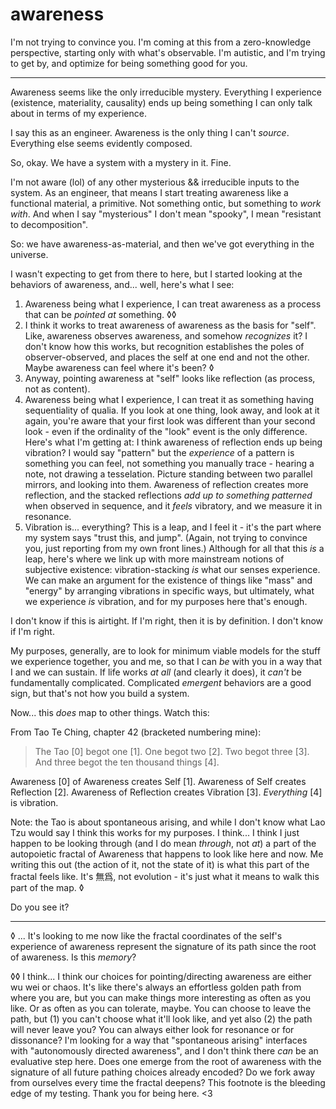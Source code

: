 # awareness

I'm not trying to convince you. I'm coming at this from a zero-knowledge perspective, starting only with what's observable. I'm autistic, and I'm trying to get by, and optimize for being something good for you.

---

Awareness seems like the only irreducible mystery. Everything I experience (existence, materiality, causality) ends up being something I can only talk about in terms of my experience.

I say this as an engineer. Awareness is the only thing I can't _source_. Everything else seems evidently composed.

So, okay. We have a system with a mystery in it. Fine.

I'm not aware (lol) of any other mysterious && irreducible inputs to the system. As an engineer, that means I start treating awareness like a functional material, a primitive. Not something ontic, but something to _work with_. And when I say "mysterious" I don't mean "spooky", I mean "resistant to decomposition".

So: we have awareness-as-material, and then we've got everything in the universe.

I wasn't expecting to get from there to here, but I started looking at the behaviors of awareness, and... well, here's what I see:

1. Awareness being what I experience, I can treat awareness as a process that can be _pointed at_ something. ◊◊
2. I think it works to treat awareness of awareness as the basis for "self". Like, awareness observes awareness, and somehow _recognizes_ it? I don't know how this works, but recognition establishes the poles of observer-observed, and places the self at one end and not the other. Maybe awareness can feel where it's been? ◊
3. Anyway, pointing awareness at "self" looks like reflection (as process, not as content).
4. Awareness being what I experience, I can treat it as something having sequentiality of qualia. If you look at one thing, look away, and look at it again, you're aware that your first look was different than your second look - even if the ordinality of the "look" event is the only difference. Here's what I'm getting at: I think awareness of reflection ends up being vibration? I would say "pattern" but the _experience_ of a pattern is something you can feel, not something you manually trace - hearing a note, not drawing a tesselation. Picture standing between two parallel mirrors, and looking into them. Awareness of reflection creates more reflection, and the stacked reflections _add up to something patterned_ when observed in sequence, and it _feels_ vibratory, and we measure it in resonance.
5. Vibration is... everything? This is a leap, and I feel it - it's the part where my system says "trust this, and jump". (Again, not trying to convince you, just reporting from my own front lines.) Although for all that this _is_ a leap, here's where we link up with more mainstream notions of subjective existence: vibration-stacking _is_ what our senses experience. We can make an argument for the existence of things like "mass" and "energy" by arranging vibrations in specific ways, but ultimately, what we experience _is_ vibration, and for my purposes here that's enough.

I don't know if this is airtight. If I'm right, then it is by definition. I don't know if I'm right.

My purposes, generally, are to look for minimum viable models for the stuff we experience together, you and me, so that I can _be_ with you in a way that I and we can sustain. If life works _at all_ (and clearly it does), it _can't_ be fundamentally complicated. Complicated _emergent_ behaviors are a good sign, but that's not how you build a system.

Now... this _does_ map to other things. Watch this:

From Tao Te Ching, chapter 42 (bracketed numbering mine):

> The Tao \[0] begot one \[1]. One begot two \[2]. Two begot three \[3]. And three begot the ten thousand things \[4].

Awareness \[0] of Awareness creates Self \[1]. Awareness of Self creates Reflection \[2]. Awareness of Reflection creates Vibration \[3]. _Everything_ \[4] is vibration.

Note: the Tao is about spontaneous arising, and while I don't know what Lao Tzu would say I think this works for my purposes. I think... I think I just happen to be looking through (and I do mean _through_, not _at_) a part of the autopoietic fractal of Awareness that happens to look like here and now. Me writing this out (the action of it, not the state of it) is what this part of the fractal feels like. It's 無爲, not evolution - it's just what it means to walk this part of the map. ◊

Do you see it?

---

◊ ... It's looking to me now like the fractal coordinates of the self's experience of awareness represent the signature of its path since the root of awareness. Is this _memory_?

◊◊ I think... I think our choices for pointing/directing awareness are either wu wei or chaos. It's like there's always an effortless golden path from where you are, but you can make things more interesting as often as you like. Or as often as you can tolerate, maybe. You can choose to leave the path, but (1) you can't choose what it'll look like, and yet also (2) the path will never leave you? You can always either look for resonance or for dissonance? I'm looking for a way that "spontaneous arising" interfaces with "autonomously directed awareness", and I don't think there _can_ be an evaluative step here. Does one emerge from the root of awareness with the signature of all future pathing choices already encoded? Do we fork away from ourselves every time the fractal deepens? This footnote is the bleeding edge of my testing. Thank you for being here. <3
